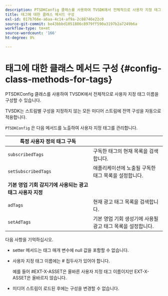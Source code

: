 ```yaml
---
description: PTSDKConfig 클래스를 사용하여 TVSDK에서 전체적으로 사용자 지정 태그 이름을 구성할 수 있습니다.
title: 태그에 대한 클래스 메서드 구성
exl-id: 017b766e-a6aa-4c14-af9a-2c88746e22c0
source-git-commit: be43bbbd1051886c8979ff590a3197b2a7249b6a
workflow-type: tm+mt
source-wordcount: '166'
ht-degree: 0%

---
```


# 태그에 대한 클래스 메서드 구성 {#config-class-methods-for-tags}

PTSDKConfig 클래스를 사용하여 TVSDK에서 전체적으로 사용자 지정 태그 이름을 구성할 수 있습니다.

TVSDK는 스트림별 구성을 지정하지 않는 모든 미디어 스트림에 전역 구성을 자동으로 적용합니다.

`PTSDKConfig` 은 다음 메서드를 노출하여 사용자 지정 태그를 관리합니다.

| **특정 사용자 정의 태그 구독** |  |
|---|---|
| `subscribedTags` | 구독한 태그의 현재 목록을 검색합니다. |
| `setSubscribedTags` | 애플리케이션에 노출될 구독한 태그 목록을 설정합니다. |
| **기본 영업 기회 감지기에 사용되는 광고 태그 사용자 지정** |
| `adTags` | 현재 광고 태그 목록을 검색합니다. |
| `setAdTags` | 기본 영업 기회 생성기에 사용될 광고 태그 목록을 설정합니다. |


다음 사항을 기억하십시오.

* setter 메서드는 태그 매개 변수에 null 값을 포함할 수 없습니다.
* 사용자 지정 태그 이름에는 # 접두사가 있어야 합니다.

   예를 들어 #EXT-X-ASSET은 올바른 사용자 지정 태그 이름이지만 EXT-X-ASSET은 올바르지 않습니다.
* 미디어 스트림이 로드된 후에는 구성을 변경할 수 없습니다.

